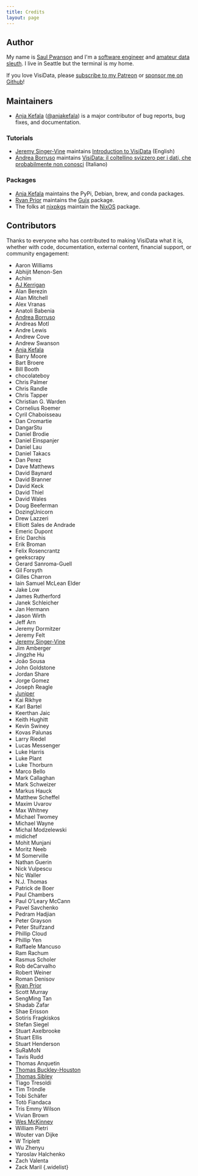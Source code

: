 ```yaml
---
title: Credits
layout: page
---
```


## Author

My name is [Saul Pwanson](https://saul.pw) and I'm a [software engineer](https://saul.pw/resume) and [amateur data sleuth](https://www.youtube.com/watch?v=9aHfK8EUIzg). I live in Seattle but the terminal is my home.

If you love VisiData, please [subscribe to my Patreon](https://www.patreon.com/bePatron?u=13873753) or [sponsor me on Github](https://github.com/sponsors/saulpw/)!

## Maintainers

- [Anja Kefala](https://anja.kefala.info) ([@anjakefala](https://github.com/anjakefala)) is a major contributor of bug reports, bug fixes, and documentation.

### Tutorials

- [Jeremy Singer-Vine](https://www.jsvine.com/) maintains [Introduction to VisiData](https://jsvine.github.io/intro-to-visidata/index.html) (English)
- [Andrea Borruso](https://github.com/aborruso) maintains [VisiData: il coltellino svizzero per i dati, che probabilmente non conosci](https://github.com/ondata/guidaVisiData/tree/master/testo) (Italiano)

### Packages

- [Anja Kefala](https://anja.kefala.info/) maintains the PyPi, Debian, brew, and conda packages.
- [Ryan Prior](https://www.ryanprior.com/) maintains the [Guix](https://guix.gnu.org/packages/visidata-2.4/) package.
- The folks at [nixpkgs](https://github.com/NixOS/nixpkgs/issues/48852) maintain the [NixOS](https://nixos.org/) package.

## Contributors

Thanks to everyone who has contributed to making VisiData what it is, whether with code, documentation, external content, financial support, or community engagement:

- Aaron Williams
- Abhijit Menon-Sen
- Achim
- [AJ Kerrigan](https://github.com/ajkerrigan)
- Alan Berezin
- Alan Mitchell
- Alex Vranas
- Anatoli Babenia
- [Andrea Borruso](https://github.com/aborruso)
- Andreas Motl
- Andre Lewis
- Andrew Cove
- Andrew Swanson
- [Anja Kefala](https://anja.kefala.info/)
- Barry Moore
- Bart Broere
- Bill Booth
- chocolateboy
- Chris Palmer
- Chris Randle
- Chris Tapper
- Christian G. Warden
- Cornelius Roemer
- Cyril Chaboisseau
- Dan Cromartie
- DangarStu
- Daniel Brodie
- Daniel Einspanjer
- Daniel Lau
- Daniel Takacs
- Dan Perez
- Dave Matthews
- David Baynard
- David Branner
- David Keck
- David Thiel
- David Wales
- Doug Beeferman
- DozingUnicorn
- Drew Lazzeri
- Elliott Sales de Andrade
- Emeric Dupont
- Eric Darchis
- Erik Broman
- Felix Rosencrantz
- geekscrapy
- Gerard Sanroma-Guell
- Gil Forsyth
- Gilles Charron
- Iain Samuel McLean Elder
- Jake Low
- James Rutherford
- Janek Schleicher
- Jan Hermann
- Jason Wirth
- Jeff Arn
- Jeremy Dormitzer
- Jeremy Felt
- [Jeremy Singer-Vine](https://jsvine.com)
- Jim Amberger
- Jingzhe Hu
- João Sousa
- John Goldstone
- Jordan Share
- Jorge Gomez
- Joseph Reagle
- [Juniper](https://causal.agency)
- Kai Rikhye
- Karl Bartel
- Keerthan Jaic
- Keith Hughitt
- Kevin Swiney
- Kovas Palunas
- Larry Riedel
- Lucas Messenger
- Luke Harris
- Luke Plant
- Luke Thorburn
- Marco Bello
- Mark Callaghan
- Mark Schweizer
- Markus Hauck
- Matthew Scheffel
- Maxim Uvarov
- Max Whitney
- Michael Twomey
- Michael Wayne
- Michal Modzelewski
- midichef
- Mohit Munjani
- Moritz Neeb
- M Somerville
- Nathan Guerin
- Nick Vulpescu
- Nic Waller
- N.J. Thomas
- Patrick de Boer
- Paul Chambers
- Paul O'Leary McCann
- Pavel Savchenko
- Pedram Hadjian
- Peter Grayson
- Peter Stuifzand
- Phillip Cloud
- Phillip Yen
- Raffaele Mancuso
- Ram Rachum
- Rasmus Scholer
- Rob deCarvalho
- Robert Weiner
- Roman Denisov
- [Ryan Prior](https://www.ryanprior.com/)
- Scott Murray
- SengMing Tan
- Shadab Zafar
- Shae Erisson
- Sotiris Fragkiskos
- Stefan Siegel
- Stuart Axelbrooke
- Stuart Ellis
- Stuart Henderson
- SuRaMoN
- Tavis Rudd
- Thomas Anquetin
- [Thomas Buckley-Houston](https://tombh.co.uk/)
- [Thomas Sibley](https://tsibley.net/)
- Tiago Tresoldi
- Tim Tröndle
- Tobi Schäfer
- Totò Fiandaca
- Tris Emmy Wilson
- Vivian Brown
- [Wes McKinney](https://wesmckinney.com/)
- William Pietri
- Wouter van Dijke
- W Triplett
- Wu Zhenyu
- Yaroslav Halchenko
- Zach Valenta
- Zack Maril
{.widelist}
